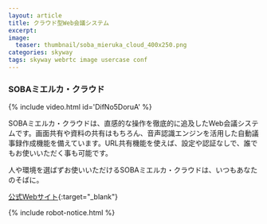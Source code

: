 ```yaml
---
layout: article
title: クラウド型Web会議システム
excerpt: 
image:
  teaser: thumbnail/soba_mieruka_cloud_400x250.png
categories: skyway
tags: skyway webrtc image usercase conf
---
```


### SOBAミエルカ・クラウド

{% include video.html id='DifNo5DoruA' %}

SOBAミエルカ・クラウドは、直感的な操作を徹底的に追及したWeb会議システムです。画面共有や資料の共有はもちろん、音声認識エンジンを活用した自動議事録作成機能を備えています。URL共有機能を使えば、設定や認証なしで、誰でもお使いいただく事も可能です。

人や環境を選ばずお使いいただけるSOBAミエルカ・クラウドは、いつもあなたのそばに。

[公式Webサイト](https://cloud.soba-project.com/){:target="_blank"}

{% include robot-notice.html %}